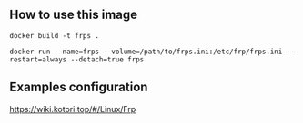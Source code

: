## How to use this image

`docker build -t frps .`

`docker run --name=frps --volume=/path/to/frps.ini:/etc/frp/frps.ini --restart=always --detach=true frps`

## Examples configuration

https://wiki.kotori.top/#/Linux/Frp
